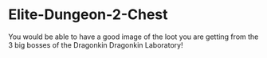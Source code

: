 # Elite-Dungeon-2-Chest
You would be able to have a good image of the loot you are getting from the 3 big bosses of the Dragonkin Dragonkin Laboratory!
